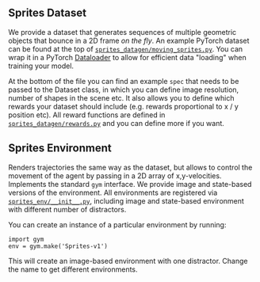 ## Sprites Dataset

We provide a dataset that generates sequences of multiple geometric objects that bounce in a 2D frame _on the fly_. An example PyTorch
dataset can be found at the top of [`sprites_datagen/moving_sprites.py`](sprites_datagen/moving_sprites.py). You can wrap it 
in a PyTorch [Dataloader](https://pytorch.org/tutorials/beginner/data_loading_tutorial.html#iterating-through-the-dataset)
to allow for efficient data "loading" when training your model.

At the bottom of the file you can find an example `spec` that needs to be passed to the Dataset class, in which you can define
image resolution, number of shapes in the scene etc. It also allows you to define which rewards your dataset should include
(e.g. rewards proportional to x / y position etc). All reward functions are defined in [`sprites_datagen/rewards.py`](sprites_datagen/rewards.py)
and you can define more if you want.


## Sprites Environment

Renders trajectories the same way as the dataset, but allows to control the movement of the agent by passing in a 2D array of 
x,y-velocities. Implements the standard `gym` interface. We provide image and state-based versions of the environment.
All environments are registered via [`sprites_env/__init__.py`](sprites_env/__init__.py), including image and state-based
environment with different number of distractors.

You can create an instance of a particular environment by running:
```
import gym
env = gym.make('Sprites-v1')
```
This will create an image-based environment with one distractor. Change the name to get different environments.
